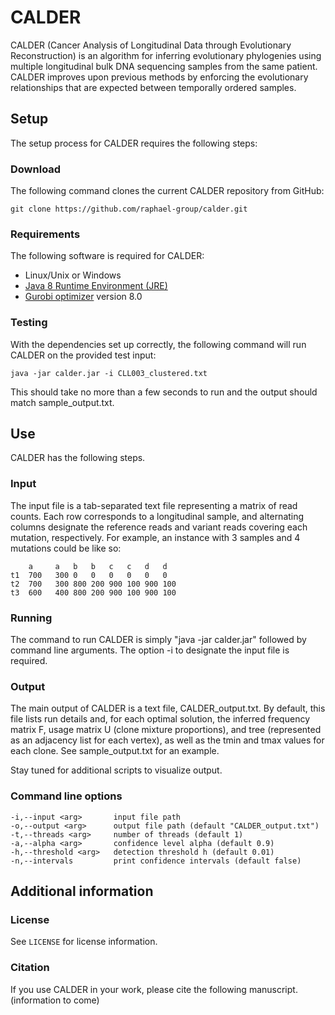 CALDER
=======================

CALDER (Cancer Analysis of Longitudinal Data through Evolutionary Reconstruction) is an algorithm for inferring evolutionary phylogenies using multiple longitudinal bulk DNA sequencing samples from the same patient. CALDER improves upon previous methods by enforcing the evolutionary relationships that are expected between temporally ordered samples. 

Setup
------------------------
The setup process for CALDER requires the following steps:

### Download
The following command clones the current CALDER repository from GitHub:

    git clone https://github.com/raphael-group/calder.git

### Requirements
The following software is required for CALDER:

* Linux/Unix or Windows
* [Java 8 Runtime Environment (JRE)](https://www.oracle.com/technetwork/java/javase/downloads/jre8-downloads-2133155.html)
* [Gurobi optimizer](http://www.gurobi.com/index) version 8.0

### Testing
With the dependencies set up correctly, the following command will run CALDER on the provided test input:

    java -jar calder.jar -i CLL003_clustered.txt

This should take no more than a few seconds to run and the output should match sample_output.txt.

Use
----------------
CALDER has the following steps.

### Input
The input file is a tab-separated text file representing a matrix of read counts. Each row corresponds to a longitudinal sample, and alternating columns designate the reference reads and variant reads covering each mutation, respectively. For example, an instance with 3 samples and 4 mutations could be like so:

        a     a   b   b   c   c   d   d
    t1  700   300 0   0   0   0   0   0
    t2  700   300 800 200 900 100 900 100
    t3  600   400 800 200 900 100 900 100

### Running
The command to run CALDER is simply "java -jar calder.jar" followed by command line arguments. The option -i to designate the input file is required.

### Output
The main output of CALDER is a text file, CALDER_output.txt. By default, this file lists run details and, for each optimal solution, the inferred frequency matrix F, usage matrix U (clone mixture proportions), and tree (represented as an adjacency list for each vertex), as well as the tmin and tmax values for each clone. See sample_output.txt for an example.

Stay tuned for additional scripts to visualize output.

### Command line options

    -i,--input <arg>       input file path
    -o,--output <arg>      output file path (default "CALDER_output.txt")
    -t,--threads <arg>     number of threads (default 1)
    -a,--alpha <arg>       confidence level alpha (default 0.9)
    -h,--threshold <arg>   detection threshold h (default 0.01)
    -n,--intervals         print confidence intervals (default false)
  
Additional information
----------------

### License
See `LICENSE` for license information.

### Citation
If you use CALDER in your work, please cite the following manuscript. (information to come)
